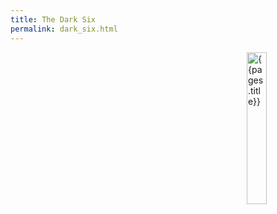 ```yaml
---
title: The Dark Six
permalink: dark_six.html
---
```


<img src='images/faiths/{{page.title}}.jpg' alt='{{pages.title}}' style="float:right; width:25%;">